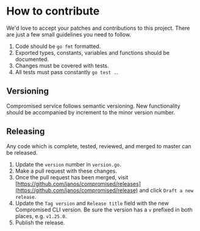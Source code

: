 # How to contribute

We'd love to accept your patches and contributions to this project. There are just a few small guidelines you need to follow.

1. Code should be `go fmt` formatted.
2. Exported types, constants, variables and functions should be documented.
3. Changes must be covered with tests.
4. All tests must pass constantly `go test .`.

## Versioning

Compromised service follows semantic versioning. New functionality should be accompanied by increment to the minor version number.

## Releasing

Any code which is complete, tested, reviewed, and merged to master can be released.

1. Update the `version` number in `version.go`.
2. Make a pull request with these changes.
3. Once the pull request has been merged, visit [https://github.com/janos/compromised/releases](https://github.com/janos/compromised/release) and click `Draft a new release`.
4. Update the `Tag version` and `Release title` field with the new Compromised CLI version. Be sure the version has a `v` prefixed in both places, e.g. `v1.25.0`.
5. Publish the release.

